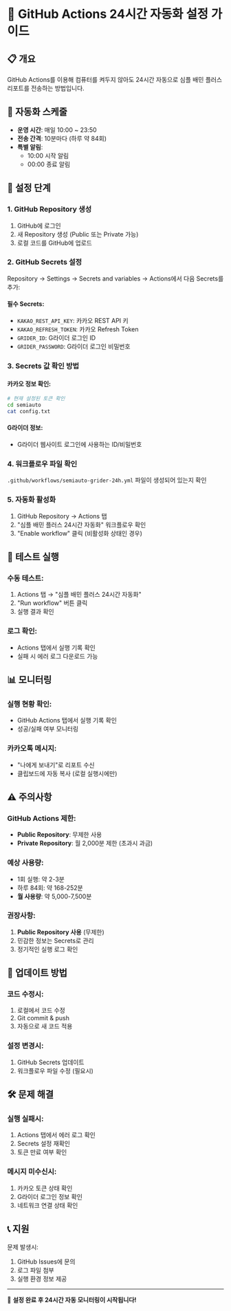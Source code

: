 # 🤖 GitHub Actions 24시간 자동화 설정 가이드

## 📋 개요
GitHub Actions를 이용해 컴퓨터를 켜두지 않아도 24시간 자동으로 심플 배민 플러스 리포트를 전송하는 방법입니다.

## 🎯 자동화 스케줄
- **운영 시간**: 매일 10:00 ~ 23:50
- **전송 간격**: 10분마다 (하루 약 84회)
- **특별 알림**: 
  - 10:00 시작 알림
  - 00:00 종료 알림

## 🔧 설정 단계

### 1. GitHub Repository 생성
1. GitHub에 로그인
2. 새 Repository 생성 (Public 또는 Private 가능)
3. 로컬 코드를 GitHub에 업로드

### 2. GitHub Secrets 설정
Repository → Settings → Secrets and variables → Actions에서 다음 Secrets를 추가:

#### 필수 Secrets:
- `KAKAO_REST_API_KEY`: 카카오 REST API 키
- `KAKAO_REFRESH_TOKEN`: 카카오 Refresh Token
- `GRIDER_ID`: G라이더 로그인 ID
- `GRIDER_PASSWORD`: G라이더 로그인 비밀번호

### 3. Secrets 값 확인 방법

#### 카카오 정보 확인:
```bash
# 현재 설정된 토큰 확인
cd semiauto
cat config.txt
```

#### G라이더 정보:
- G라이더 웹사이트 로그인에 사용하는 ID/비밀번호

### 4. 워크플로우 파일 확인
`.github/workflows/semiauto-grider-24h.yml` 파일이 생성되어 있는지 확인

### 5. 자동화 활성화
1. GitHub Repository → Actions 탭
2. "심플 배민 플러스 24시간 자동화" 워크플로우 확인
3. "Enable workflow" 클릭 (비활성화 상태인 경우)

## 🧪 테스트 실행

### 수동 테스트:
1. Actions 탭 → "심플 배민 플러스 24시간 자동화"
2. "Run workflow" 버튼 클릭
3. 실행 결과 확인

### 로그 확인:
- Actions 탭에서 실행 기록 확인
- 실패 시 에러 로그 다운로드 가능

## 📊 모니터링

### 실행 현황 확인:
- GitHub Actions 탭에서 실행 기록 확인
- 성공/실패 여부 모니터링

### 카카오톡 메시지:
- "나에게 보내기"로 리포트 수신
- 클립보드에 자동 복사 (로컬 실행시에만)

## ⚠️ 주의사항

### GitHub Actions 제한:
- **Public Repository**: 무제한 사용
- **Private Repository**: 월 2,000분 제한 (초과시 과금)

### 예상 사용량:
- 1회 실행: 약 2-3분
- 하루 84회: 약 168-252분
- **월 사용량**: 약 5,000-7,500분

### 권장사항:
1. **Public Repository 사용** (무제한)
2. 민감한 정보는 Secrets로 관리
3. 정기적인 실행 로그 확인

## 🔄 업데이트 방법

### 코드 수정시:
1. 로컬에서 코드 수정
2. Git commit & push
3. 자동으로 새 코드 적용

### 설정 변경시:
1. GitHub Secrets 업데이트
2. 워크플로우 파일 수정 (필요시)

## 🛠️ 문제 해결

### 실행 실패시:
1. Actions 탭에서 에러 로그 확인
2. Secrets 설정 재확인
3. 토큰 만료 여부 확인

### 메시지 미수신시:
1. 카카오 토큰 상태 확인
2. G라이더 로그인 정보 확인
3. 네트워크 연결 상태 확인

## 📞 지원

문제 발생시:
1. GitHub Issues에 문의
2. 로그 파일 첨부
3. 실행 환경 정보 제공

---

🎉 **설정 완료 후 24시간 자동 모니터링이 시작됩니다!** 